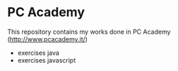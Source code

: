 # PC Academy
This repository contains my works done in PC Academy (http://www.pcacademy.it/)
- exercises java
- exercises javascript
